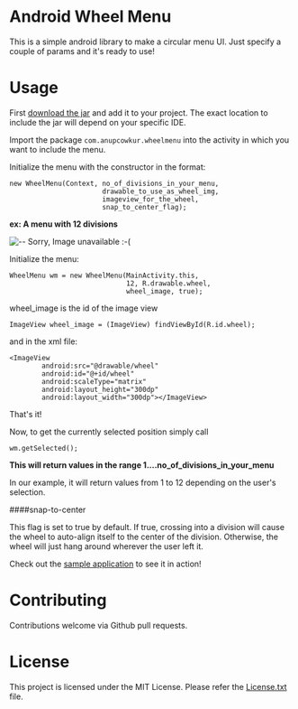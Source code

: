 # Android Wheel Menu

This is a simple android library to make a circular menu UI. Just specify a couple of params and it's ready to use!

# Usage

First [download the jar](https://www.dropbox.com/s/vwftt66loxugq13/wheelmenu.jar) and add it to your project. The exact location to include the jar will depend on your specific IDE.

Import the package ```com.anupcowkur.wheelmenu``` into the activity in which you want to include the menu.

Initialize the menu with the constructor in the format:

```
new WheelMenu(Context, no_of_divisions_in_your_menu, 
                       drawable_to_use_as_wheel_img, 
                       imageview_for_the_wheel, 
                       snap_to_center_flag);
```

**ex: A menu with 12 divisions** 

![-- Sorry, Image unavailable :-(  ](http://i.imgur.com/1k65UUv.png)


Initialize the menu:

```
WheelMenu wm = new WheelMenu(MainActivity.this, 
                             12, R.drawable.wheel, 
                             wheel_image, true);
```

wheel_image is the id of the image view

```
ImageView wheel_image = (ImageView) findViewById(R.id.wheel);
```

and in the xml file:

```
<ImageView
        android:src="@drawable/wheel"
        android:id="@+id/wheel"
        android:scaleType="matrix"
        android:layout_height="300dp"
        android:layout_width="300dp"></ImageView>
```

That's it!

Now, to get the currently selected position simply call
```
wm.getSelected();
```

**This will return values in the range 1....no_of_divisions_in_your_menu**

In our example, it will return values from 1 to 12 depending on the user's selection.

####snap-to-center

This flag is set to true by default. If true, crossing into a division will cause the wheel to auto-align itself to the center of the division. Otherwise, the wheel will just hang around wherever the user left it. 

Check out the [sample application](https://github.com/anupcowkur/Android-Wheel-Menu/tree/master/wheel-menu-sample) to see it in action!

# Contributing
  Contributions welcome via Github pull requests.
 
# License
 This project is licensed under the MIT License. Please refer the [License.txt](https://github.com/anupcowkur/Android-Wheel-Menu/blob/master/License.txt) file.
